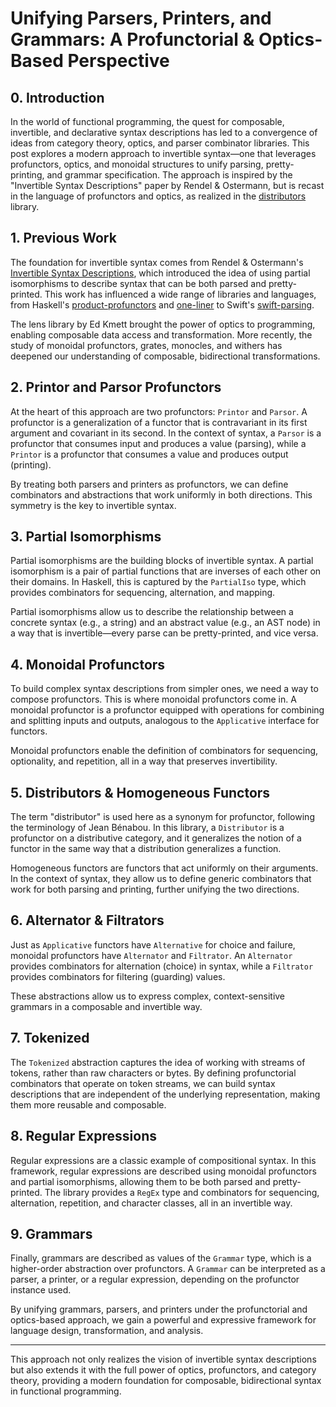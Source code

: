 # Unifying Parsers, Printers, and Grammars: A Profunctorial & Optics-Based Perspective

## 0. Introduction

In the world of functional programming, the quest for composable, invertible, and declarative syntax descriptions has led to a convergence of ideas from category theory, optics, and parser combinator libraries. This post explores a modern approach to invertible syntax—one that leverages profunctors, optics, and monoidal structures to unify parsing, pretty-printing, and grammar specification. The approach is inspired by the "Invertible Syntax Descriptions" paper by Rendel & Ostermann, but is recast in the language of profunctors and optics, as realized in the [distributors](https://github.com/morphismtech/distributors) library.

## 1. Previous Work

The foundation for invertible syntax comes from Rendel & Ostermann's [Invertible Syntax Descriptions](https://www.mathematik.uni-marburg.de/~rendel/rendel10invertible.pdf), which introduced the idea of using partial isomorphisms to describe syntax that can be both parsed and pretty-printed. This work has influenced a wide range of libraries and languages, from Haskell's [product-profunctors](https://github.com/tomjaguarpaw/product-profunctors) and [one-liner](https://github.com/sjoerdvisscher/one-liner) to Swift's [swift-parsing](https://github.com/pointfreeco/swift-parsing).

The lens library by Ed Kmett brought the power of optics to programming, enabling composable data access and transformation. More recently, the study of monoidal profunctors, grates, monocles, and withers has deepened our understanding of composable, bidirectional transformations.

## 2. Printor and Parsor Profunctors

At the heart of this approach are two profunctors: `Printor` and `Parsor`. A profunctor is a generalization of a functor that is contravariant in its first argument and covariant in its second. In the context of syntax, a `Parsor` is a profunctor that consumes input and produces a value (parsing), while a `Printor` is a profunctor that consumes a value and produces output (printing).

By treating both parsers and printers as profunctors, we can define combinators and abstractions that work uniformly in both directions. This symmetry is the key to invertible syntax.

## 3. Partial Isomorphisms

Partial isomorphisms are the building blocks of invertible syntax. A partial isomorphism is a pair of partial functions that are inverses of each other on their domains. In Haskell, this is captured by the `PartialIso` type, which provides combinators for sequencing, alternation, and mapping.

Partial isomorphisms allow us to describe the relationship between a concrete syntax (e.g., a string) and an abstract value (e.g., an AST node) in a way that is invertible—every parse can be pretty-printed, and vice versa.

## 4. Monoidal Profunctors

To build complex syntax descriptions from simpler ones, we need a way to compose profunctors. This is where monoidal profunctors come in. A monoidal profunctor is a profunctor equipped with operations for combining and splitting inputs and outputs, analogous to the `Applicative` interface for functors.

Monoidal profunctors enable the definition of combinators for sequencing, optionality, and repetition, all in a way that preserves invertibility.

## 5. Distributors & Homogeneous Functors

The term "distributor" is used here as a synonym for profunctor, following the terminology of Jean Bénabou. In this library, a `Distributor` is a profunctor on a distributive category, and it generalizes the notion of a functor in the same way that a distribution generalizes a function.

Homogeneous functors are functors that act uniformly on their arguments. In the context of syntax, they allow us to define generic combinators that work for both parsing and printing, further unifying the two directions.

## 6. Alternator & Filtrators

Just as `Applicative` functors have `Alternative` for choice and failure, monoidal profunctors have `Alternator` and `Filtrator`. An `Alternator` provides combinators for alternation (choice) in syntax, while a `Filtrator` provides combinators for filtering (guarding) values.

These abstractions allow us to express complex, context-sensitive grammars in a composable and invertible way.

## 7. Tokenized

The `Tokenized` abstraction captures the idea of working with streams of tokens, rather than raw characters or bytes. By defining profunctorial combinators that operate on token streams, we can build syntax descriptions that are independent of the underlying representation, making them more reusable and composable.

## 8. Regular Expressions

Regular expressions are a classic example of compositional syntax. In this framework, regular expressions are described using monoidal profunctors and partial isomorphisms, allowing them to be both parsed and pretty-printed. The library provides a `RegEx` type and combinators for sequencing, alternation, repetition, and character classes, all in an invertible way.

## 9. Grammars

Finally, grammars are described as values of the `Grammar` type, which is a higher-order abstraction over profunctors. A `Grammar` can be interpreted as a parser, a printer, or a regular expression, depending on the profunctor instance used.

By unifying grammars, parsers, and printers under the profunctorial and optics-based approach, we gain a powerful and expressive framework for language design, transformation, and analysis.

---

This approach not only realizes the vision of invertible syntax descriptions but also extends it with the full power of optics, profunctors, and category theory, providing a modern foundation for composable, bidirectional syntax in functional programming.
